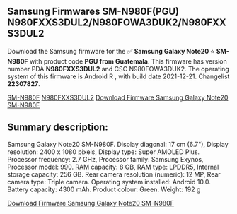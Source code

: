 <h2>Samsung Firmwares SM-N980F(PGU) N980FXXS3DUL2/N980FOWA3DUK2/N980FXXS3DUL2</h2>
Download the Samsung firmware for the ✅ <strong>Samsung Galaxy Note20 </strong> ⭐ <strong>SM-N980F</strong> with product code <strong>PGU</strong> <strong> from Guatemala</strong>. This firmware has version number PDA <strong>N980FXXS3DUL2</strong> and CSC N980FOWA3DUK2. The operating system of this firmware is Android R , with build date 2021-12-21. Changelist <strong>22307827</strong>.

[SM-N980F](https://samfirm.shop/samsung/model/SM-N980F)
[N980FXXS3DUL2](https://samfirm.shop/samsung/pda/N980FXXS3DUL2)
[Download Firmware Samsung Galaxy Note20 SM-N980F](https://samfirm.shop/samsung/firmware/483981)
<h2>Summary description:</h2>
<p>Samsung Galaxy Note20 SM-N980F. Display diagonal: 17 cm (6.7"), Display resolution: 2400 x 1080 pixels, Display type: Super AMOLED Plus. Processor frequency: 2.7 GHz, Processor family: Samsung Exynos, Processor model: 990. RAM capacity: 8 GB, RAM type: LPDDR5, Internal storage capacity: 256 GB. Rear camera resolution (numeric): 12 MP, Rear camera type: Triple camera. Operating system installed: Android 10.0. Battery capacity: 4300 mAh. Product colour: Green. Weight: 192 g</p>


[Download Firmware Samsung Galaxy Note20 SM-N980F](https://samfirm.shop/samsung/firmware/483981)

